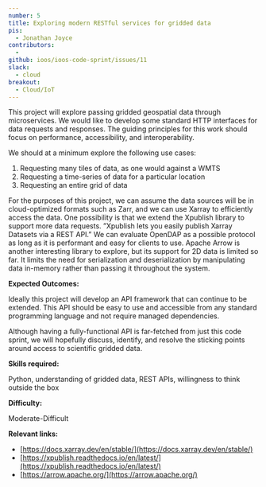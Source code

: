 ```yaml
---
number: 5
title: Exploring modern RESTful services for gridded data
pis:
  - Jonathan Joyce
contributors:
  - 
github: ioos/ioos-code-sprint/issues/11
slack:
  - cloud
breakout:
  - Cloud/IoT
---
```


This project will explore passing gridded geospatial data through microservices. We would like to develop some standard HTTP interfaces for data requests and responses. The guiding principles for this work should focus on performance, accessibility, and interoperability.

We should at a minimum explore the following use cases:

1. Requesting many tiles of data, as one would against a WMTS
2. Requesting a time-series of data for a particular location
3. Requesting an entire grid of data

For the purposes of this project, we can assume the data sources will be in cloud-optimized formats such as Zarr, and we can use Xarray to efficiently access the data.
One possibility is that we extend the Xpublish library to support more data requests. ”Xpublish lets you easily publish Xarray Datasets via a REST API.”
We can evaluate OpenDAP as a possible protocol as long as it is performant and easy for clients to use.
Apache Arrow is another interesting library to explore, but its support for 2D data is limited so far. It limits the need for serialization and deserialization by manipulating data in-memory rather than passing it throughout the system.

**Expected Outcomes:**

Ideally this project will develop an API framework that can continue to be extended. This API should be easy to use and accessible from any standard programming language and not require managed dependencies.

Although having a fully-functional API is far-fetched from just this code sprint, we will hopefully discuss, identify, and resolve the sticking points around access to scientific gridded data.

**Skills required:**

Python, understanding of gridded data, REST APIs, willingness to think outside the box

**Difficulty:**

Moderate-Difficult

**Relevant links:**

* [https://docs.xarray.dev/en/stable/](https://docs.xarray.dev/en/stable/)
* [https://xpublish.readthedocs.io/en/latest/](https://xpublish.readthedocs.io/en/latest/)
* [https://arrow.apache.org/](https://arrow.apache.org/)
